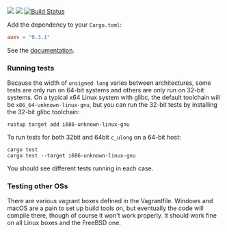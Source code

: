 [![](https://img.shields.io/crates/v/auxv.svg)](https://crates.io/crates/auxv) [![](https://docs.rs/auxv/badge.svg)](https://docs.rs/auxv/) [![Build Status](https://semaphoreci.com/api/v1/marshallpierce/rust-auxv/branches/master/shields_badge.svg)](https://semaphoreci.com/marshallpierce/rust-auxv)


Add the dependency to your `Cargo.toml`:

```toml
auxv = "0.3.1"
```

See the [documentation](https://docs.rs/auxv/).

### Running tests

Because the width of `unsigned long` varies between architectures, some tests are only run on 64-bit systems and others are only run on 32-bit systems. On a typical x64 Linux system with glibc, the default toolchain will be `x86_64-unknown-linux-gnu`, but you can run the 32-bit tests by installing the 32-bit glibc toolchain:

```
rustup target add i686-unknown-linux-gnu
```

To run tests for both 32bit and 64bit `c_ulong` on a 64-bit host:

```
cargo test
cargo test --target i686-unknown-linux-gnu
```

You should see different tests running in each case.

### Testing other OSs

There are various vagrant boxes defined in the Vagrantfile. Windows and macOS are a pain to set up build tools on, but eventually the code will compile there, though of course it won't work properly. It should work fine on all Linux boxes and the FreeBSD one.
